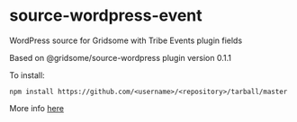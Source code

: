 # source-wordpress-event
WordPress source for Gridsome with Tribe Events plugin fields

Based on @gridsome/source-wordpress plugin version 0.1.1

To install:

```npm install https://github.com/<username>/<repository>/tarball/master```
  
More info [here](https://stackoverflow.com/questions/13300137/how-to-edit-a-node-module-installed-via-npm)
